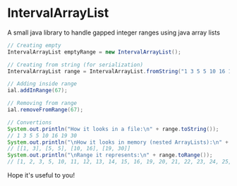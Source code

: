 # IntervalArrayList
A small java library to handle gapped integer ranges using java array lists

```java
// Creating empty
IntervalArrayList emptyRange = new IntervalArrayList();

// Creating from string (for serialization)
IntervalArrayList range = IntervalArrayList.fromString("1 3 5 5 10 16 19 30");

// Adding inside range
ial.addInRange(67);

// Removing from range
ial.removeFromRange(67);

// Convertions
System.out.println("How it looks in a file:\n" + range.toString());
// 1 3 5 5 10 16 19 30
System.out.println("\nHow it looks in memory (nested ArrayLists):\n" + range.toStringPretty());
// [[1, 3], [5, 5], [10, 16], [19, 30]]
System.out.println("\nRange it represents:\n" + range.toRange());
// [1, 2, 3, 5, 10, 11, 12, 13, 14, 15, 16, 19, 20, 21, 22, 23, 24, 25, 26, 27, 28, 29, 30]
```

Hope it's useful to you!
